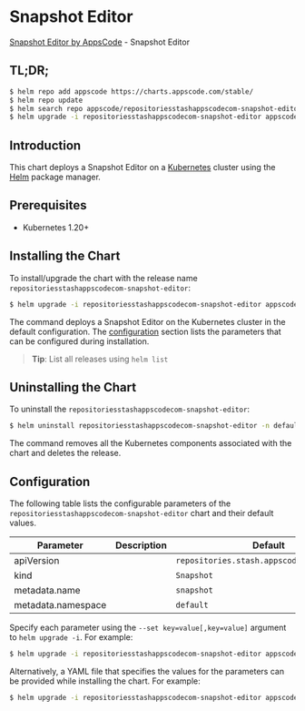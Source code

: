# Snapshot Editor

[Snapshot Editor by AppsCode](https://appscode.com) - Snapshot Editor

## TL;DR;

```bash
$ helm repo add appscode https://charts.appscode.com/stable/
$ helm repo update
$ helm search repo appscode/repositoriesstashappscodecom-snapshot-editor --version=v0.21.0
$ helm upgrade -i repositoriesstashappscodecom-snapshot-editor appscode/repositoriesstashappscodecom-snapshot-editor -n default --create-namespace --version=v0.21.0
```

## Introduction

This chart deploys a Snapshot Editor on a [Kubernetes](http://kubernetes.io) cluster using the [Helm](https://helm.sh) package manager.

## Prerequisites

- Kubernetes 1.20+

## Installing the Chart

To install/upgrade the chart with the release name `repositoriesstashappscodecom-snapshot-editor`:

```bash
$ helm upgrade -i repositoriesstashappscodecom-snapshot-editor appscode/repositoriesstashappscodecom-snapshot-editor -n default --create-namespace --version=v0.21.0
```

The command deploys a Snapshot Editor on the Kubernetes cluster in the default configuration. The [configuration](#configuration) section lists the parameters that can be configured during installation.

> **Tip**: List all releases using `helm list`

## Uninstalling the Chart

To uninstall the `repositoriesstashappscodecom-snapshot-editor`:

```bash
$ helm uninstall repositoriesstashappscodecom-snapshot-editor -n default
```

The command removes all the Kubernetes components associated with the chart and deletes the release.

## Configuration

The following table lists the configurable parameters of the `repositoriesstashappscodecom-snapshot-editor` chart and their default values.

|     Parameter      | Description |                        Default                        |
|--------------------|-------------|-------------------------------------------------------|
| apiVersion         |             | <code>repositories.stash.appscode.com/v1alpha1</code> |
| kind               |             | <code>Snapshot</code>                                 |
| metadata.name      |             | <code>snapshot</code>                                 |
| metadata.namespace |             | <code>default</code>                                  |


Specify each parameter using the `--set key=value[,key=value]` argument to `helm upgrade -i`. For example:

```bash
$ helm upgrade -i repositoriesstashappscodecom-snapshot-editor appscode/repositoriesstashappscodecom-snapshot-editor -n default --create-namespace --version=v0.21.0 --set apiVersion=repositories.stash.appscode.com/v1alpha1
```

Alternatively, a YAML file that specifies the values for the parameters can be provided while
installing the chart. For example:

```bash
$ helm upgrade -i repositoriesstashappscodecom-snapshot-editor appscode/repositoriesstashappscodecom-snapshot-editor -n default --create-namespace --version=v0.21.0 --values values.yaml
```
